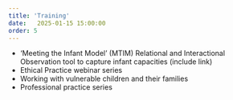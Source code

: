 ```yaml
---
title: 'Training'
date:   2025-01-15 15:00:00
order: 5
---
```


 - ‘Meeting the Infant Model’ (MTIM) Relational and Interactional Observation tool to capture infant capacities (include link)
 - Ethical Practice webinar series
 - Working with vulnerable children and their families
 - Professional practice series

